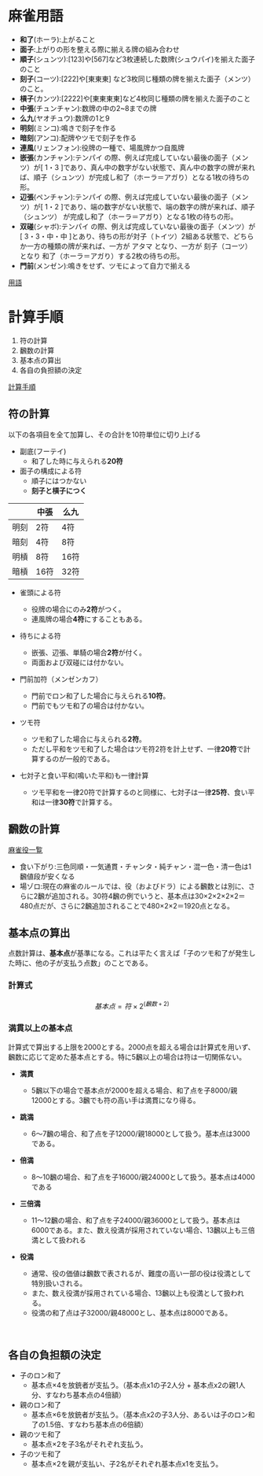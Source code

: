 # 麻雀用語

- **和了**(ホーラ):上がること
- **面子**:上がりの形を整える際に揃える牌の組み合わせ
- **順子**(シュンツ):[123]や[567]など3枚連続した数牌(シュウパイ)を揃えた面子のこと
- **刻子**(コーツ):[222]や[東東東] など3枚同じ種類の牌を揃えた面子（メンツ）のこと。
- **槓子**(カンツ):[2222]や[東東東東]など4枚同じ種類の牌を揃えた面子のこと
- **中張**(チュンチャン):数牌の中の2~8までの牌
- **么九**(ヤオチュウ):数牌の1と9
- **明刻**(ミンコ):鳴きで刻子を作る
- **暗刻**(アンコ):配牌やツモで刻子を作る
- **連風**(リェンフォン):役牌の一種で、場風牌かつ自風牌
- **嵌張**(カンチャン):テンパイ の際、例えば完成していない最後の面子（メンツ）が[ 1・3 ]であり、真ん中の数字がない状態で、真ん中の数字の牌が来れば、順子（シュンツ）が完成し和了（ホーラ＝アガり）となる1枚の待ちの形。
- **辺張**(ペンチャン):テンパイ の際、例えば完成していない最後の面子（メンツ）が[ 1・2 ]であり、端の数字がない状態で、端の数字の牌が来れば、順子（シュンツ） が完成し和了（ホーラ＝アガり）となる1枚の待ちの形。
- **双碰**(シャボ):テンパイ の際、例えば完成していない最後の面子（メンツ）が[ 3・3・中・中 ]とあり、待ちの形が対子（トイツ）2組ある状態で、どちらか一方の種類の牌が来れば、一方が アタマ となり、一方が 刻子（コーツ）となり 和了（ホーラ＝アガり）する2枚の待ちの形。
- **門前**(メンゼン):鳴きをせず、ツモによって自力で揃える

[用語](http://majandofu.com/mahjong-glossary)





# 計算手順

1. 符の計算
2. 飜数の計算
3. 基本点の算出
4. 各自の負担額の決定

[計算手順](https://ja.wikipedia.org/wiki/麻雀の得点計算)



## 符の計算

以下の各項目を全て加算し、その合計を10符単位に切り上げる



- 副底(フーテイ)
  - 和了した時に与えられる**20符**
- 面子の構成による符
  - 順子にはつかない
  - **刻子と槓子につく**

|      | 中張   | 么九   |
| ---- | ---- | ---- |
| 明刻   | 2符   | 4符   |
| 暗刻   | 4符   | 8符   |
| 明槓   | 8符   | 16符  |
| 暗槓   | 16符  | 32符  |

- 雀頭による符
  - 役牌の場合にのみ**2符**がつく。
  - 連風牌の場合**4符**にすることもある。
- 待ちによる符
  - 嵌張、辺張、単騎の場合**2符**が付く。
  - 両面および双碰には付かない。

- 門前加符（メンゼンカフ）
  - 門前でロン和了した場合に与えられる**10符**。
  - 門前でもツモ和了の場合は付かない。
- ツモ符
  - ツモ和了した場合に与えられる**2符**。
  - ただし平和をツモ和了した場合はツモ符2符を計上せず、一律**20符**で計算するのが一般的である。
- 七対子と食い平和(鳴いた平和)も一律計算
  - ツモ平和を一律20符で計算するのと同様に、七対子は一律**25符**、食い平和は一律**30符**で計算する。



## 飜数の計算

[麻雀役一覧](http://majandofu.com/mahjong-hands-simple)

- 食い下がり:三色同順・一気通貫・チャンタ・純チャン・混一色・清一色は1飜値段が安くなる
- 場ゾロ:現在の麻雀のルールでは、役（およびドラ）による飜数とは別に、さらに2飜が追加される。30符4飜の例でいうと、基本点は30×2×2×2×2＝480点だが、さらに2飜追加されることで480×2×2＝1920点となる。



## 基本点の算出

点数計算は、**基本点**が基準になる。これは平たく言えば「子のツモ和了が発生した時に、他の子が支払う点数」のことである。

### 計算式

$$
基本点=符×2^{(飜数+2)}
$$

### 満貫以上の基本点

計算式で算出する上限を2000とする。2000点を超える場合は計算式を用いず、飜数に応じて定めた基本点とする。特に5飜以上の場合は符は一切関係ない。

- **満貫**

  - 5飜以下の場合で基本点が2000を超える場合、和了点を子8000/親12000とする。3飜でも符の高い手は満貫になり得る。

- **跳満**

  - 6～7飜の場合、和了点を子12000/親18000として扱う。基本点は3000である。

- **倍満**

  - 8～10飜の場合、和了点を子16000/親24000として扱う。基本点は4000である

- **三倍満**

  - 11～12飜の場合、和了点を子24000/親36000として扱う。基本点は6000である。また、数え役満が採用されていない場合、13飜以上も三倍満として扱われる

- **役満**

  - 通常、役の価値は飜数で表されるが、難度の高い一部の役は役満として特別扱いされる。
  - また、数え役満が採用されている場合、13飜以上も役満として扱われる。
  - 役満の和了点は子32000/親48000とし、基本点は8000である。

  ​

## 各自の負担額の決定

- 子のロン和了
  - 基本点×4を放銃者が支払う。（基本点x1の子2人分 + 基本点x2の親1人分、すなわち基本点の4倍額）
- 親のロン和了
  - 基本点×6を放銃者が支払う。（基本点x2の子3人分、あるいは子のロン和了の1.5倍、すなわち基本点の6倍額）
- 親のツモ和了
  - 基本点×2を子3名がそれぞれ支払う。
- 子のツモ和了
  - 基本点×2を親が支払い、子2名がそれぞれ基本点x1を支払う。

